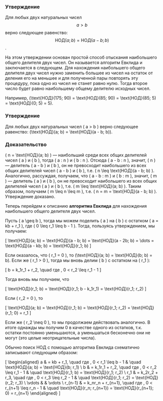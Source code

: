 ### Утверждение

Для любых двух натуральных чисел $$a > b$$ верно следующее равенство: $$\text{НОД}(a; b) = \text{НОД}(a - b; b)$$.

На этом утверждении основан простой способ отыскания наибольшего общего делителя двух чисел. Он называется алгоритм Евклида и заключается в следующем. Для нахождения наибольшего общего делителя двух чисел нужно заменить большее из чисел на остаток от деления его на меньшее и для полученной пары повторять эту процедуру, пока одно из чисел не станет равно нулю. Тогда второе число будет равно наибольшему общему делителю исходных чисел.

Например, \(\text{НОД}(175; 90) = \text{НОД}(85; 90) = \text{НОД}(85; 5) = \text{НОД}(0; 5) = 5\).


### Утверждение

Для любых двух натуральных чисел \( a > b \) верно следующее равенство: \(\text{НОД}(a; b) = \text{НОД}(a - b; b)\).

### Доказательство

\( n = \text{НОД}(a; b) \) — наибольший среди всех общих делителей чисел \( a \) и \( b \), тогда \( a : n \) и \( b : n \). Отсюда \( a - b : n \), значит, \( n \) — делитель \( a - b \) и \( b \), он не превосходит наибольшего из всех общих делителей чисел \( a - b \) и \( b \), т.е. \( n \leq \text{НОД}(a - b; b) \). Аналогично, рассуждая, получаем, что \( a - b : m \) и \( b : m \), значит, \( m \) — делитель \( a \) и \( b \), он не превосходит наибольшего из всех общих делителей чисел \( a \) и \( b \), т.е. \( m \leq \text{НОД}(a; b) \). Таким образом, получаем \( m \leq n \leq m \), т.е. \( n = m = \text{НОД}(a - b; b) \). Утверждение доказано.

Теперь перейдем к описанию **алгоритма Евклида** для нахождения наибольшего общего делителя двух чисел.

Пусть \( a \geq b \), тогда мы можем поделить \( a \) на \( b \) с остатком \( a = kb + r_1 \), где \( 0 \leq r_1 \leq b - 1 \). Тогда, пользуясь утверждением, мы получаем:

\[
\text{НОД}(a; b) = \text{НОД}(a - b; b) = \text{НОД}(a - 2b; b) = \dots = \text{НОД}(a - kb; b) = \text{НОД}(r_1; b)
\]

Если оказалось, что \( r_1 = 0 \), то \(\text{НОД}(a; b) = \text{НОД}(b; b) = b\). Если же \( r_1 > 0 \), тогда мы вновь делим \( b \) с остатком на \( r_1 \):

\[
b = k_1r_1 + r_2, \quad где \, 0 < r_2 \leq r_1 - 1
\]

Тогда вновь мы получаем, что

\[
\text{НОД}(r_1; b) = \text{НОД}(r_1; b - k_1r_1) = \text{НОД}(r_1; r_2)
\]

Если \( r_2 = 0 \), то

\[
\text{НОД}(a; b) = \text{НОД}(r_1; b) = \text{НОД}(r_1; r_2) = \text{НОД}(r_1; 0) = r_1
\]

Если же \( r_2 \neq 0 \), то мы продолжаем действовать аналогично. В итоге однажды мы получим 0 в качестве одного из остатков, т.к. остатки постоянно уменьшаются, а уменьшаться бесконечно они не могут (это целые неотрицательные числа).

Обычно поиск НОД с помощью алгоритма Евклида схематично записывают следующим образом:

\[
\begin{aligned}
a & = kb + r_1, \quad где \, 0 < r_1 \leq b - 1 & \quad \text{НОД}(a; b) = \text{НОД}(b; r_1) \\
b & = k_1r_1 + r_2, \quad где \, 0 < r_2 \leq r_1 - 1 & \quad \text{НОД}(r_1; b) = \text{НОД}(r_1; r_2) \\
r_1 & = k_2r_2 + r_3, \quad где \, 0 < r_3 \leq r_2 - 1 & \quad \text{НОД}(r_1; r_2) = \text{НОД}(r_2; r_3) \\
\vdots & & \vdots \\
r_{n-1} & = k_nr_n + r_{n+1}, \quad где \, 0 < r_{n+1} \leq r_n - 1 & \quad \text{НОД}(r_n; r_{n+1}) = \text{НОД}(r_{n+1}; 0) = r_{n+1}
\end{aligned}
\]
